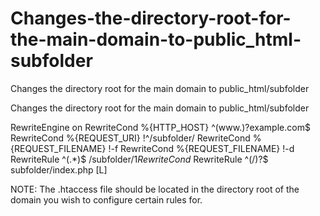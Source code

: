 # Changes-the-directory-root-for-the-main-domain-to-public_html-subfolder
Changes the directory root for the main domain to public_html/subfolder



Changes the directory root for the main domain to public_html/subfolder

RewriteEngine on
RewriteCond %{HTTP_HOST} ^(www.)?example.com$
RewriteCond %{REQUEST_URI} !^/subfolder/
RewriteCond %{REQUEST_FILENAME} !-f
RewriteCond %{REQUEST_FILENAME} !-d
RewriteRule ^(.*)$ /subfolder/$1
RewriteCond %{HTTP_HOST} ^(www.)?example.com$
RewriteRule ^(/)?$ subfolder/index.php [L]

NOTE: The .htaccess file should be located in the directory root of the domain you wish to configure certain rules for.

